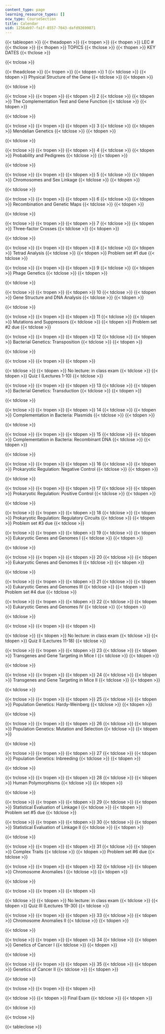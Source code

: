 ```yaml
---
content_type: page
learning_resource_types: []
ocw_type: CourseSection
title: Calendar
uid: 1256ab97-fa1f-8557-7043-dafd92699871
---
```


{{< tableopen >}}
{{< theadopen >}}
{{< tropen >}}
{{< thopen >}}
LEC #
{{< thclose >}}
{{< thopen >}}
TOPICS
{{< thclose >}}
{{< thopen >}}
KEY DATES
{{< thclose >}}

{{< trclose >}}

{{< theadclose >}}
{{< tropen >}}
{{< tdopen >}}
1
{{< tdclose >}}
{{< tdopen >}}
Physical Structure of the Gene
{{< tdclose >}}
{{< tdopen >}}

{{< tdclose >}}

{{< trclose >}}
{{< tropen >}}
{{< tdopen >}}
2
{{< tdclose >}}
{{< tdopen >}}
The Complementation Test and Gene Function
{{< tdclose >}}
{{< tdopen >}}

{{< tdclose >}}

{{< trclose >}}
{{< tropen >}}
{{< tdopen >}}
3
{{< tdclose >}}
{{< tdopen >}}
Mendelian Genetics
{{< tdclose >}}
{{< tdopen >}}

{{< tdclose >}}

{{< trclose >}}
{{< tropen >}}
{{< tdopen >}}
4
{{< tdclose >}}
{{< tdopen >}}
Probability and Pedigrees
{{< tdclose >}}
{{< tdopen >}}

{{< tdclose >}}

{{< trclose >}}
{{< tropen >}}
{{< tdopen >}}
5
{{< tdclose >}}
{{< tdopen >}}
Chromosomes and Sex Linkage
{{< tdclose >}}
{{< tdopen >}}

{{< tdclose >}}

{{< trclose >}}
{{< tropen >}}
{{< tdopen >}}
6
{{< tdclose >}}
{{< tdopen >}}
Recombination and Genetic Maps
{{< tdclose >}}
{{< tdopen >}}

{{< tdclose >}}

{{< trclose >}}
{{< tropen >}}
{{< tdopen >}}
7
{{< tdclose >}}
{{< tdopen >}}
Three-factor Crosses
{{< tdclose >}}
{{< tdopen >}}

{{< tdclose >}}

{{< trclose >}}
{{< tropen >}}
{{< tdopen >}}
8
{{< tdclose >}}
{{< tdopen >}}
Tetrad Analysis
{{< tdclose >}}
{{< tdopen >}}
Problem set #1 due
{{< tdclose >}}

{{< trclose >}}
{{< tropen >}}
{{< tdopen >}}
9
{{< tdclose >}}
{{< tdopen >}}
Phage Genetics
{{< tdclose >}}
{{< tdopen >}}

{{< tdclose >}}

{{< trclose >}}
{{< tropen >}}
{{< tdopen >}}
10
{{< tdclose >}}
{{< tdopen >}}
Gene Structure and DNA Analysis
{{< tdclose >}}
{{< tdopen >}}

{{< tdclose >}}

{{< trclose >}}
{{< tropen >}}
{{< tdopen >}}
11
{{< tdclose >}}
{{< tdopen >}}
Mutations and Suppressors
{{< tdclose >}}
{{< tdopen >}}
Problem set #2 due
{{< tdclose >}}

{{< trclose >}}
{{< tropen >}}
{{< tdopen >}}
12
{{< tdclose >}}
{{< tdopen >}}
Bacterial Genetics: Transposition
{{< tdclose >}}
{{< tdopen >}}

{{< tdclose >}}

{{< trclose >}}
{{< tropen >}}
{{< tdopen >}}

{{< tdclose >}}
{{< tdopen >}}
No lecture: in class exam
{{< tdclose >}}
{{< tdopen >}}
Quiz I (Lectures 1-10)
{{< tdclose >}}

{{< trclose >}}
{{< tropen >}}
{{< tdopen >}}
13
{{< tdclose >}}
{{< tdopen >}}
Bacterial Genetics: Transduction
{{< tdclose >}}
{{< tdopen >}}

{{< tdclose >}}

{{< trclose >}}
{{< tropen >}}
{{< tdopen >}}
14
{{< tdclose >}}
{{< tdopen >}}
Complementation in Bacteria: Plasmids
{{< tdclose >}}
{{< tdopen >}}

{{< tdclose >}}

{{< trclose >}}
{{< tropen >}}
{{< tdopen >}}
15
{{< tdclose >}}
{{< tdopen >}}
Complementation in Bacteria: Recombinant DNA
{{< tdclose >}}
{{< tdopen >}}

{{< tdclose >}}

{{< trclose >}}
{{< tropen >}}
{{< tdopen >}}
16
{{< tdclose >}}
{{< tdopen >}}
Prokaryotic Regulation: Negative Control
{{< tdclose >}}
{{< tdopen >}}

{{< tdclose >}}

{{< trclose >}}
{{< tropen >}}
{{< tdopen >}}
17
{{< tdclose >}}
{{< tdopen >}}
Prokaryotic Regulation: Positive Control
{{< tdclose >}}
{{< tdopen >}}

{{< tdclose >}}

{{< trclose >}}
{{< tropen >}}
{{< tdopen >}}
18
{{< tdclose >}}
{{< tdopen >}}
Prokaryotic Regulation: Regulatory Circuits
{{< tdclose >}}
{{< tdopen >}}
Problem set #3 due
{{< tdclose >}}

{{< trclose >}}
{{< tropen >}}
{{< tdopen >}}
19
{{< tdclose >}}
{{< tdopen >}}
Eukaryotic Genes and Genomes I
{{< tdclose >}}
{{< tdopen >}}

{{< tdclose >}}

{{< trclose >}}
{{< tropen >}}
{{< tdopen >}}
20
{{< tdclose >}}
{{< tdopen >}}
Eukaryotic Genes and Genomes II
{{< tdclose >}}
{{< tdopen >}}

{{< tdclose >}}

{{< trclose >}}
{{< tropen >}}
{{< tdopen >}}
21
{{< tdclose >}}
{{< tdopen >}}
Eukaryotic Genes and Genomes III
{{< tdclose >}}
{{< tdopen >}}
Problem set #4 due
{{< tdclose >}}

{{< trclose >}}
{{< tropen >}}
{{< tdopen >}}
22
{{< tdclose >}}
{{< tdopen >}}
Eukaryotic Genes and Genomes IV
{{< tdclose >}}
{{< tdopen >}}

{{< tdclose >}}

{{< trclose >}}
{{< tropen >}}
{{< tdopen >}}

{{< tdclose >}}
{{< tdopen >}}
No lecture: in class exam
{{< tdclose >}}
{{< tdopen >}}
Quiz II (Lectures 11-18)
{{< tdclose >}}

{{< trclose >}}
{{< tropen >}}
{{< tdopen >}}
23
{{< tdclose >}}
{{< tdopen >}}
Transgenes and Gene Targeting in Mice I
{{< tdclose >}}
{{< tdopen >}}

{{< tdclose >}}

{{< trclose >}}
{{< tropen >}}
{{< tdopen >}}
24
{{< tdclose >}}
{{< tdopen >}}
Transgenes and Gene Targeting in Mice II
{{< tdclose >}}
{{< tdopen >}}

{{< tdclose >}}

{{< trclose >}}
{{< tropen >}}
{{< tdopen >}}
25
{{< tdclose >}}
{{< tdopen >}}
Population Genetics: Hardy-Weinberg
{{< tdclose >}}
{{< tdopen >}}

{{< tdclose >}}

{{< trclose >}}
{{< tropen >}}
{{< tdopen >}}
26
{{< tdclose >}}
{{< tdopen >}}
Population Genetics: Mutation and Selection
{{< tdclose >}}
{{< tdopen >}}

{{< tdclose >}}

{{< trclose >}}
{{< tropen >}}
{{< tdopen >}}
27
{{< tdclose >}}
{{< tdopen >}}
Population Genetics: Inbreeding
{{< tdclose >}}
{{< tdopen >}}

{{< tdclose >}}

{{< trclose >}}
{{< tropen >}}
{{< tdopen >}}
28
{{< tdclose >}}
{{< tdopen >}}
Human Polymorphisms
{{< tdclose >}}
{{< tdopen >}}

{{< tdclose >}}

{{< trclose >}}
{{< tropen >}}
{{< tdopen >}}
29
{{< tdclose >}}
{{< tdopen >}}
Statistical Evaluation of Linkage I
{{< tdclose >}}
{{< tdopen >}}
Problem set #5 due
{{< tdclose >}}

{{< trclose >}}
{{< tropen >}}
{{< tdopen >}}
30
{{< tdclose >}}
{{< tdopen >}}
Statistical Evaluation of Linkage II
{{< tdclose >}}
{{< tdopen >}}

{{< tdclose >}}

{{< trclose >}}
{{< tropen >}}
{{< tdopen >}}
31
{{< tdclose >}}
{{< tdopen >}}
Complex Traits
{{< tdclose >}}
{{< tdopen >}}
Problem set #6 due
{{< tdclose >}}

{{< trclose >}}
{{< tropen >}}
{{< tdopen >}}
32
{{< tdclose >}}
{{< tdopen >}}
Chromosome Anomalies I
{{< tdclose >}}
{{< tdopen >}}

{{< tdclose >}}

{{< trclose >}}
{{< tropen >}}
{{< tdopen >}}

{{< tdclose >}}
{{< tdopen >}}
No lecture: in class exam
{{< tdclose >}}
{{< tdopen >}}
Quiz III (Lectures 19-30)
{{< tdclose >}}

{{< trclose >}}
{{< tropen >}}
{{< tdopen >}}
33
{{< tdclose >}}
{{< tdopen >}}
Chromosome Anomalies II
{{< tdclose >}}
{{< tdopen >}}

{{< tdclose >}}

{{< trclose >}}
{{< tropen >}}
{{< tdopen >}}
34
{{< tdclose >}}
{{< tdopen >}}
Genetics of Cancer I
{{< tdclose >}}
{{< tdopen >}}

{{< tdclose >}}

{{< trclose >}}
{{< tropen >}}
{{< tdopen >}}
35
{{< tdclose >}}
{{< tdopen >}}
Genetics of Cancer II
{{< tdclose >}}
{{< tdopen >}}

{{< tdclose >}}

{{< trclose >}}
{{< tropen >}}
{{< tdopen >}}

{{< tdclose >}}
{{< tdopen >}}
Final Exam
{{< tdclose >}}
{{< tdopen >}}

{{< tdclose >}}

{{< trclose >}}

{{< tableclose >}}